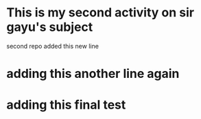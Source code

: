 # This is my second activity on sir gayu's subject

second repo
added this new line
# adding this another line again
# adding this final test